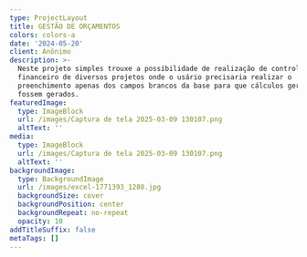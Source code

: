 ```yaml
---
type: ProjectLayout
title: GESTÃO DE ORÇAMENTOS
colors: colors-a
date: '2024-05-20'
client: Anônimo
description: >-
  Neste projeto simples trouxe a possíbilidade de realização de controle
  financeiro de diversos projetos onde o usário precisaria realizar o
  preenchimento apenas dos campos brancos da base para que cálculos gerenciais
  fossem gerados.
featuredImage:
  type: ImageBlock
  url: /images/Captura de tela 2025-03-09 130107.png
  altText: ''
media:
  type: ImageBlock
  url: /images/Captura de tela 2025-03-09 130107.png
  altText: ''
backgroundImage:
  type: BackgroundImage
  url: /images/excel-1771393_1280.jpg
  backgroundSize: cover
  backgroundPosition: center
  backgroundRepeat: no-repeat
  opacity: 10
addTitleSuffix: false
metaTags: []
---
```

